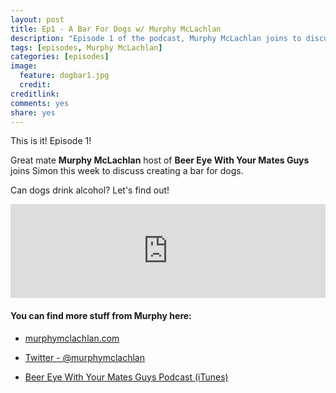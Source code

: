 ```yaml
---
layout: post
title: Ep1 - A Bar For Dogs w/ Murphy McLachlan
description: "Episode 1 of the podcast, Murphy McLachlan joins to discuss a bar for dogs"
tags: [episodes, Murphy McLachlan]
categories: [episodes]
image:
  feature: dogbar1.jpg
  credit:
creditlink:
comments: yes
share: yes
---
```


This is it! Episode 1!

Great mate **Murphy McLachlan** host of **Beer Eye With Your Mates Guys** joins Simon this week to discuss creating a bar for dogs.

Can dogs drink alcohol? Let's find out!

<iframe src="https://www.omnycontent.com/w/player/?orgId=f74cc2ac-5cea-4914-99d8-a67c008ca26e&programId=df7f3c35-9d13-4dc2-baa6-a67c008d8993&clipId=a828fd01-6402-45e8-beac-a67c008da81d" width="100%" height="150px" frameborder="0"></iframe>

#### You can find more stuff from Murphy here:

+ [murphymclachlan.com](http://www.murphymclachlan.com)

+ [Twitter - @murphymclachlan](http://twitter.com/murphymclachlan)

+ [Beer Eye With Your Mates Guys Podcast (iTunes)](https://itunes.apple.com/au/podcast/beer-eye-with-your-mates-guys/id1017716252?mt=2)
